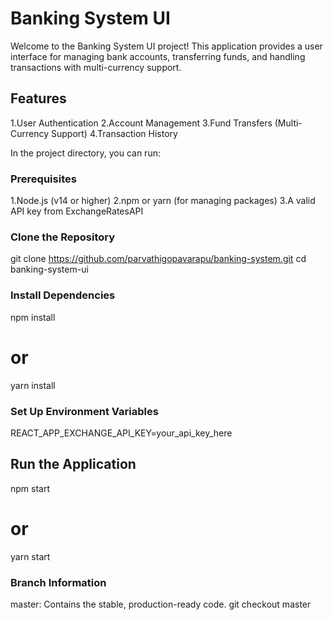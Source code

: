 # Banking System UI

Welcome to the Banking System UI project! This application provides a user interface for managing bank accounts, transferring funds, and handling transactions with multi-currency support.

## Features

1.User Authentication
2.Account Management
3.Fund Transfers (Multi-Currency Support)
4.Transaction History

In the project directory, you can run:

### Prerequisites

1.Node.js (v14 or higher)
2.npm or yarn (for managing packages)
3.A valid API key from ExchangeRatesAPI


### Clone the Repository

git clone https://github.com/parvathigopavarapu/banking-system.git
cd banking-system-ui

### Install Dependencies

npm install
# or
yarn install

### Set Up Environment Variables

REACT_APP_EXCHANGE_API_KEY=your_api_key_here

##  Run the Application

npm start
# or
yarn start

### Branch Information

master: Contains the stable, production-ready code.
git checkout master


